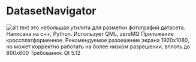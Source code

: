 # DatasetNavigator
![alt text](https://github.com/Pin80/DatasetNavigator/blob/master/screenshot.png?raw=true)
это небольшая утилита для разметки фотографий датасета.
Написана на c++, Python. Использует QML, zeroMQ 
Приложение кроссплатформенное. Рекомендуемое разоешение экрана 1920х1080, 
но может корректно работать на более низком разрешении, вплоть до 800х600
Требования:
	Qt 5.12
	
